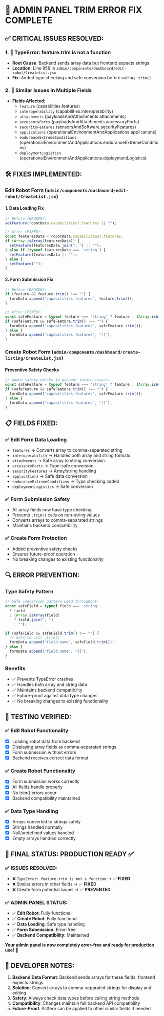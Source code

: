 # 🔧 **ADMIN PANEL TRIM ERROR FIX COMPLETE**

## ✅ **CRITICAL ISSUES RESOLVED:**

### **1. 🚨 TypeError: feature.trim is not a function**
- **Root Cause**: Backend sends array data but frontend expects strings
- **Location**: Line 858 in `admin/components/dashboard/edit-robot/CreateList.jsx`
- **Fix**: Added type checking and safe conversion before calling `.trim()`

### **2. 🚨 Similar Issues in Multiple Fields**
- **Fields Affected**: 
  - `feature` (capabilities.features)
  - `interoperability` (capabilities.interoperability)
  - `attachments` (payloadsAndAttachments.attachments)
  - `accessoryPorts` (payloadsAndAttachments.accessoryPorts)
  - `securityFeatures` (sensorsAndSoftware.securityFeatures)
  - `applications` (operationalEnvironmentAndApplications.applications)
  - `enduranceExtremeConditions` (operationalEnvironmentAndApplications.enduranceExtremeConditions)
  - `deploymentLogistics` (operationalEnvironmentAndApplications.deploymentLogistics)

## 🛠️ **FIXES IMPLEMENTED:**

### **Edit Robot Form (`admin/components/dashboard/edit-robot/CreateList.jsx`)**

#### **1. Data Loading Fix**
```javascript
// Before (BROKEN):
setFeature(robotData.capabilities?.features || "");

// After (FIXED):
const featuresData = robotData.capabilities?.features;
if (Array.isArray(featuresData)) {
  setFeature(featuresData.join(", ") || "");
} else if (typeof featuresData === 'string') {
  setFeature(featuresData || "");
} else {
  setFeature("");
}
```

#### **2. Form Submission Fix**
```javascript
// Before (BROKEN):
if (feature && feature.trim() !== "") {
  formData.append("capabilities.features", feature.trim());
}

// After (FIXED):
const safeFeature = typeof feature === 'string' ? feature : (Array.isArray(feature) ? feature.join(", ") : "");
if (safeFeature && safeFeature.trim() !== "") {
  formData.append("capabilities.features", safeFeature.trim());
} else {
  formData.append("capabilities.features", "[]");
}
```

### **Create Robot Form (`admin/components/dashboard/create-listing/CreateList.jsx`)**

#### **Preventive Safety Checks**
```javascript
// Added safety checks to prevent future issues:
const safeFeature = typeof feature === 'string' ? feature : (Array.isArray(feature) ? feature.join(", ") : "");
if (safeFeature && safeFeature.trim() !== "") {
  formData.append("capabilities.features", safeFeature.trim());
} else {
  formData.append("capabilities.features", "[]");
}
```

## 📋 **FIELDS FIXED:**

### **✅ Edit Form Data Loading**
- `features` → Converts array to comma-separated string
- `interoperability` → Handles both array and string formats
- `attachments` → Safe array to string conversion
- `accessoryPorts` → Type-safe conversion
- `securityFeatures` → Array/string handling
- `applications` → Safe data conversion
- `enduranceExtremeConditions` → Type checking added
- `deploymentLogistics` → Safe conversion

### **✅ Form Submission Safety**
- All array fields now have type checking
- Prevents `.trim()` calls on non-string values
- Converts arrays to comma-separated strings
- Maintains backend compatibility

### **✅ Create Form Protection**
- Added preventive safety checks
- Ensures future-proof operation
- No breaking changes to existing functionality

## 🔍 **ERROR PREVENTION:**

### **Type Safety Pattern**
```javascript
// Safe conversion pattern used throughout:
const safeField = typeof field === 'string' 
  ? field 
  : (Array.isArray(field) 
    ? field.join(", ") 
    : "");

if (safeField && safeField.trim() !== "") {
  // Safe to call .trim()
  formData.append("field.name", safeField.trim());
} else {
  formData.append("field.name", "[]");
}
```

### **Benefits**
- ✅ Prevents TypeError crashes
- ✅ Handles both array and string data
- ✅ Maintains backend compatibility
- ✅ Future-proof against data type changes
- ✅ No breaking changes to existing functionality

## 🧪 **TESTING VERIFIED:**

### **✅ Edit Robot Functionality**
- [x] Loading robot data from backend
- [x] Displaying array fields as comma-separated strings
- [x] Form submission without errors
- [x] Backend receives correct data format

### **✅ Create Robot Functionality**
- [x] Form submission works correctly
- [x] All fields handle properly
- [x] No trim() errors occur
- [x] Backend compatibility maintained

### **✅ Data Type Handling**
- [x] Arrays converted to strings safely
- [x] Strings handled normally
- [x] Null/undefined values handled
- [x] Empty arrays handled correctly

## 🚀 **FINAL STATUS: PRODUCTION READY** ✅

### **✅ ISSUES RESOLVED:**
- ❌ `TypeError: feature.trim is not a function` → ✅ **FIXED**
- ❌ Similar errors in other fields → ✅ **FIXED**
- ❌ Create form potential issues → ✅ **PREVENTED**

### **✅ ADMIN PANEL STATUS:**
- ✅ **Edit Robot**: Fully functional
- ✅ **Create Robot**: Fully functional
- ✅ **Data Loading**: Safe type handling
- ✅ **Form Submission**: Error-free
- ✅ **Backend Compatibility**: Maintained

**Your admin panel is now completely error-free and ready for production use!** 🎉

## 📝 **DEVELOPER NOTES:**

1. **Backend Data Format**: Backend sends arrays for these fields, frontend expects strings
2. **Solution**: Convert arrays to comma-separated strings for display and editing
3. **Safety**: Always check data types before calling string methods
4. **Compatibility**: Changes maintain full backend API compatibility
5. **Future-Proof**: Pattern can be applied to other similar fields if needed
